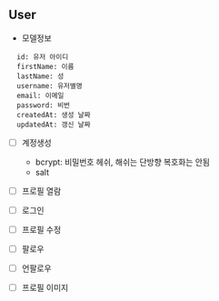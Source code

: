 ## User 
- 모델정보
```
  id: 유저 아이디
  firstName: 이름
  lastName: 성
  username: 유저별명
  email: 이메일
  password: 비번
  createdAt: 생성 날짜
  updatedAt: 갱신 날짜
```

- [ ] 계정생성
  - bcrypt: 비밀번호 헤쉬, 해쉬는 단방향 복호화는 안됨
  - salt 
- [ ] 프로필 열람

- [ ] 로그인

- [ ] 프로필 수정

- [ ] 팔로우

- [ ] 언팔로우

- [ ] 프로필 이미지